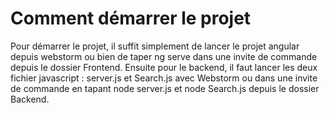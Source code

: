 # Comment démarrer le projet

Pour démarrer le projet, il suffit simplement de lancer le projet angular depuis webstorm ou bien de taper ng serve dans une invite de commande depuis le dossier Frontend. Ensuite pour le backend, il faut lancer les deux fichier javascript : server.js et Search.js avec Webstorm ou dans une invite de commande en tapant node server.js et node Search.js depuis le dossier Backend.
